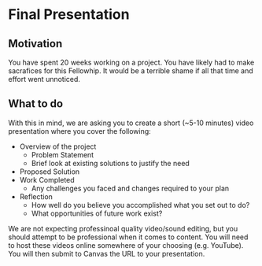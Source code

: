 # Final Presentation
## Motivation
You have spent 20 weeks working on a project. You have likely had to make sacrafices for this Fellowhip. It would be a terrible shame if all that time and effort went unnoticed.

## What to do
With this in mind, we are asking you to create a short (~5-10 minutes) video presentation where you cover the following:
* Overview of the project
  * Problem Statement
  * Brief look at existing solutions to justify the need
* Proposed Solution
* Work Completed
  * Any challenges you faced and changes required to your plan
* Reflection
  * How well do you believe you accomplished what you set out to do?
  * What opportunities of future work exist?

We are not expecting professinoal quality video/sound editing, but you should attempt to be professional when it comes to content. You will need to host these videos online somewhere of your choosing (e.g. YouTube). You will then submit to Canvas the URL to your presentation.